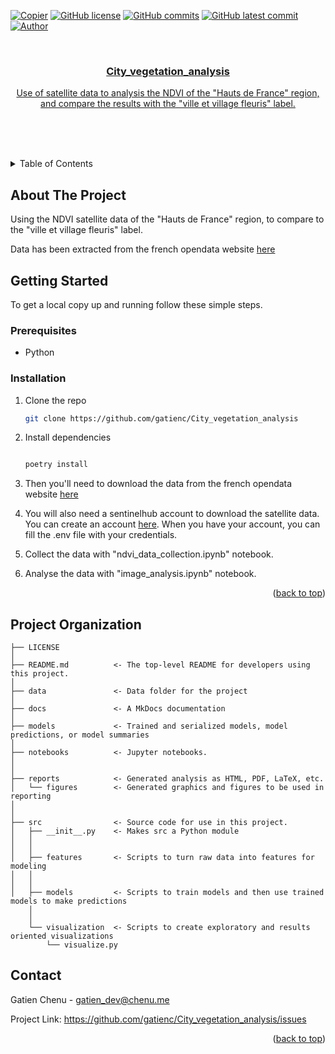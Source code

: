 <a name="readme-top"></a>

<!-- PROJECT SHIELDS -->
<!--
*** I'm using markdown "reference style" links for readability.
*** Reference links are enclosed in brackets [ ] instead of parentheses ( ).
*** See the bottom of this document for the declaration of the reference variables
*** for contributors-url, forks-url, etc. This is an optional, concise syntax you may use.
*** https://www.markdownguide.org/basic-syntax/#reference-style-links
-->

<!-- [![Contributors][contributors-shield]][contributors-url] -->

[![Copier](https://img.shields.io/endpoint?url=https://raw.githubusercontent.com/copier-org/copier/master/img/badge/badge-grayscale-border.json)](https://github.com/copier-org/copier)
[![GitHub license](https://img.shields.io/github/license/gatienc/City_vegetation_analysis)](https://github.com/gatienc/City_vegetation_analysis/blob/master/LICENSE)
[![GitHub commits](https://badgen.net/github/commits/gatienc/City_vegetation_analysis)](https://GitHub.com/gatienc/City_vegetation_analysis/commit/)
[![GitHub latest commit](https://badgen.net/github/last-commit/gatienc/City_vegetation_analysis)](https://gitHub.com/gatienc/City_vegetation_analysis/commit/)
[![Author](https://img.shields.io/badge/author-@gatienc-blue)](https://github.com/gatienc)

<!-- PROJECT LOGO -->
<br />
<div align="center">
  <a href="https://github.com/gatienc/City_vegetation_analysis
">
    <!-- <img src="images/logo.png" alt="Logo" width="80" height="80">
  </a> -->

  <h3 align="center">City_vegetation_analysis
</h3>

  <p align="center">
    
Use of satellite data to analysis the NDVI of the "Hauts de France" region, and compare the results with the "ville et village fleuris" label.

  <br />
    <!-- <a href="https://github.com/gatienc/City_vegetation_analysis
"><strong>Explore the docs »</strong> -->
    </a> 
    <br />
    <br />
    <!-- <a href="https://github.com/gatienc/City_vegetation_analysis
">View Demo</a> -->
    
  </p>
</div>

<!-- TABLE OF CONTENTS -->
<details>
  <summary>Table of Contents</summary>
  <ol>
    <li>
      <a href="#about-the-project">About The Project</a>
    </li>
    <li>
      <a href="#getting-started">Getting Started</a>
      <ul>
        <li><a href="#prerequisites">Prerequisites</a></li>
        <li><a href="#installation">Installation</a></li>
      </ul>
    </li>
    <li><a href="#contact">Contact</a></li>
      </ol>
</details>

<!-- ABOUT THE PROJECT -->

## About The Project

<!--
[![Product Name Screen Shot][product-screenshot]](https://example.com) -->

Using the NDVI satellite data of the "Hauts de France" region, to compare to the "ville et village fleuris" label.

Data has been extracted from the french opendata website [here](https://opendata.hautsdefrance.fr/dataset/df6f0a08-8613-4fb9-b418-0cfbc6cd124d)

<!-- GETTING STARTED -->

## Getting Started

To get a local copy up and running follow these simple steps.

### Prerequisites

- Python

### Installation

1. Clone the repo
   ```sh
   git clone https://github.com/gatienc/City_vegetation_analysis
   ```
2. Install dependencies

   ```sh

   poetry install

   ```

3. Then you'll need to download the data from the french opendata website [here](https://opendata.hautsdefrance.fr/dataset/df6f0a08-8613-4fb9-b418-0cfbc6cd124d)

4. You will also need a sentinelhub account to download the satellite data. You can create an account [here](https://www.sentinel-hub.com/). When you have your account, you can fill the .env file with your credentials.

5. Collect the data with "ndvi_data_collection.ipynb" notebook.

6. Analyse the data with "image_analysis.ipynb" notebook.

<p align="right">(<a href="#readme-top">back to top</a>)</p>

## Project Organization

    ├── LICENSE
    │
    ├── README.md          <- The top-level README for developers using this project.
    │
    ├── data               <- Data folder for the project
    │
    ├── docs               <- A MkDocs documentation
    │
    ├── models             <- Trained and serialized models, model predictions, or model summaries
    │
    ├── notebooks          <- Jupyter notebooks.
    │
    │
    ├── reports            <- Generated analysis as HTML, PDF, LaTeX, etc.
    │   └── figures        <- Generated graphics and figures to be used in reporting
    │
    │
    ├── src                <- Source code for use in this project.
    │   ├── __init__.py    <- Makes src a Python module
    │   │
    │   │
    │   ├── features       <- Scripts to turn raw data into features for modeling
    │   │  
    │   │
    │   ├── models         <- Scripts to train models and then use trained models to make predictions
        │
        │
        └── visualization  <- Scripts to create exploratory and results oriented visualizations
            └── visualize.py

## Contact

Gatien Chenu - gatien_dev@chenu.me

Project Link: https://github.com/gatienc/City_vegetation_analysis/issues

<p align="right">(<a href="#readme-top">back to top</a>)</p>
